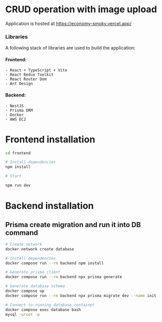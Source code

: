 # CRUD operation with image upload

Application is hosted at https://economy-smoky.vercel.app/

### Libraries

A following stack of libraries are used to build the application:

#### Frontend:

    - React + TypeScript + Vite
    - React Redux Toolkit
    - React Router Dom
    - Ant Design

#### Backend:

    - NestJS
    - Prisma ORM
    - Docker
    - AWS EC2

# Frontend installation

```bash
cd frontend

# Install dependencies
npm install

# Start

npm run dev
```

# Backend installation

## Prisma create migration and run it into DB command

```bash
# Create network
docker network create database

# Install dependencies
docker compose run --rm backend npm install

# Generate prisma client
docker compose run --rm backend npx prisma generate

# Generate database schema
docker compose up
docker compose run --rm backend npx prisma migrate dev --name init

# Connect to running database container
docker compose exec database bash
mysql -uroot -p
```
